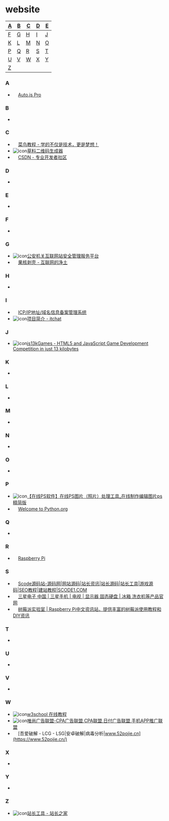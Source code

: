 # website

| [A](#A) | [B](#B) | [C](#C) | [D](#D) | [E](#E) |
| --- | --- | --- | --- | --- |
| [F](#F) | [G](#G) | [H](#H) | [I](#I) | [J](#J) |
| [K](#K) | [L](#L) | [M](#M) | [N](#N) | [O](#O) |
| [P](#P) | [Q](#Q) | [R](#R) | [S](#S) | [T](#T) |
| [U](#U) | [V](#V) | [W](#W) | [X](#X) | [Y](#Y) |
| [Z](#Z) |  |  |  |  |

### <span id="A">A</span>
* <img src="https://pro.autojs.org/favicon.ico" width="16px">[Auto.js Pro](https://pro.autojs.org)

### <span id="B">B</span>
* 

### <span id="C">C</span>
* <img src="https://static.runoob.com/images/favicon.ico" width="16px">[菜鸟教程 - 学的不仅是技术，更是梦想！](https://www.runoob.com)
* ![icon](https://static.clewm.net/static/images/favicon.ico)[草料二维码生成器](https://cli.im/)
* <img src="https://g.csdnimg.cn/static/logo/favicon32.ico" width="16px">[CSDN - 专业开发者社区](https://www.csdn.net)

### <span id="D">D</span>
* 

### <span id="E">E</span>
* 

### <span id="F">F</span>
* 

### <span id="G">G</span>
* ![icon](https://www.beian.gov.cn/img/ico.ico)[公安机关互联网站安全管理服务平台](http://www.beian.gov.cn/portal/index.do)
* <img src="https://www.ghxi.com/favicon.ico" width="16px">[果核剥壳 - 互联网的净土](https://www.ghxi.com)

### <span id="H">H</span>
* 

### <span id="I">I</span>
* <img src="https://beian.miit.gov.cn/favicon.ico" width="16px">[ICP/IP地址/域名信息备案管理系统](https://beian.miit.gov.cn/#/home)
* ![icon](https://itchat.readthedocs.io/zh/latest/img/favicon.ico)[项目简介 - itchat](https://itchat.readthedocs.io/zh/latest)

### <span id="J">J</span>
* ![icon](https://js13kgames.com/img/favicon.png)[js13kGames - HTML5 and JavaScript Game Development Competition in just 13 kilobytes](https://js13kgames.com/)

### <span id="K">K</span>
* 

### <span id="L">L</span>
* 

### <span id="M">M</span>
* 

### <span id="N">N</span>
* 

### <span id="O">O</span>
* 

### <span id="P">P</span>
* ![icon](https://www.uupoop.com/favicon.ico)[【在线PS软件】在线PS图片（照片）处理工具_在线制作编辑图片ps精简版](https://www.uupoop.com/#/)
* <img src="https://www.python.org/static/favicon.ico" width="16px">[Welcome to Python.org](https://www.python.org)

### <span id="Q">Q</span>
* 

### <span id="R">R</span>
* <img src="https://www.raspberrypi.com/app/uploads/2021/10/cropped-Raspberry-Pi-Favicon-100x100-1-32x32.png" width="16px">[Raspberry Pi](https://www.raspberrypi.com/)

### <span id="S">S</span>
* <img src="https://www.scode1.com/template/Ming2/images/favicon.ico" width="16px">[Scode源码站-源码网|网站源码|站长资讯|站长源码|站长工具|游戏源码|SEO教程|建站教程|SCODE1.COM](https://www.scode1.com/)
* <img src="https://www.samsung.com/etc.clientlibs/samsung/clientlibs/consumer/global/clientlib-common/resources/images/Favicon.png" width="16px">[三星电子 中国 | 三星手机 | 电视 | 显示器 固态硬盘 | 冰箱 洗衣机等产品官网](https://www.samsung.com/cn)
* <img src="https://shumeipai.nxez.com/favicon.ico" width="16px">[树莓派实验室 | Raspberry Pi中文资讯站，提供丰富的树莓派使用教程和DIY资讯](https://shumeipai.nxez.com)

### <span id="T">T</span>
* 

### <span id="U">U</span>
* 

### <span id="V">V</span>
* 

### <span id="W">W</span>
* ![icon](https://www.w3school.com.cn/ui2019/logo-16-red.png)[w3school 在线教程](https://www.w3school.com.cn/index.html)
* ![icon](https://www.visvn.cn/favicon.ico)[唯尚广告联盟-CPA广告联盟,CPA联盟,日付广告联盟,手机APP推广联盟](https://www.visvn.cn/index.php?e=index)
* <img src="https://www.52pojie.cn/favicon.ico" width="16px">[吾爱破解 - LCG - LSG|安卓破解|病毒分析|www.52pojie.cn](https://www.52pojie.cn/)

### <span id="X">X</span>
* 

### <span id="Y">Y</span>
* 

### <span id="Z">Z</span>
* ![icon](https://mtool.chinaz.com/favicon.ico)[站长工具 - 站长之家](https://mtool.chinaz.com)
